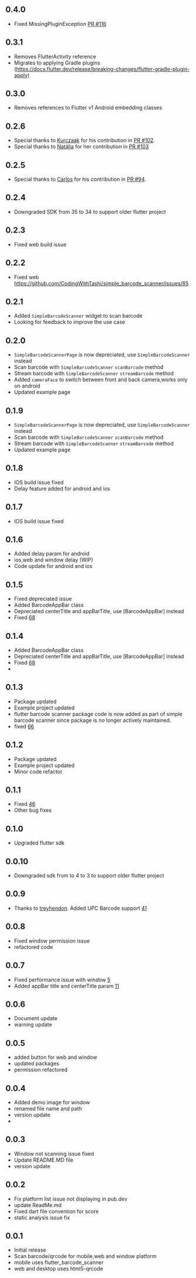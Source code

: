 ## 0.4.0
* Fixed MissingPluginException [PR #116](https://github.com/CodingWithTashi/simple_barcode_scanner/pull/116)

## 0.3.1
* Removes FlutterActivity reference
* Migrates to applying Gradle plugins (https://docs.flutter.dev/release/breaking-changes/flutter-gradle-plugin-apply)
## 0.3.0
* Removes references to Flutter v1 Android embedding classes
## 0.2.6
* Special thanks to [Kurczaak](https://github.com/Kurczaak) for his contribution in [PR #102](https://github.com/CodingWithTashi/simple_barcode_scanner/pull/102).
* Special thanks to [Natália](https://github.com/nataliafurtado) for her contribution in [PR #103](https://github.com/CodingWithTashi/simple_barcode_scanner/pull/103)
## 0.2.5
* Special thanks to [Carlos](https://github.com/carlosfiori) for his contribution in [PR #94](https://github.com/CodingWithTashi/simple_barcode_scanner/pull/94).
## 0.2.4
* Downgraded SDK from 35 to 34 to support older flutter project
## 0.2.3
* Fixed web build issue
## 0.2.2
* Fixed web https://github.com/CodingWithTashi/simple_barcode_scanner/issues/85
## 0.2.1
* Added `SimpleBarcodeScanner` widget to scan barcode
* Looking for feedback to improve the use case

## 0.2.0
* `SimpleBarcodeScannerPage` is now depreciated, use `SimpleBarcodeScanner` instead
* Scan barcode with `SimpleBarcodeScanner` `scanBarcode` method
* Stream barcode with `SimpleBarcodeScanner` `streamBarcode` method
* Added `cameraFace` to switch between front and back camera,works only on android 
* Updated example page

## 0.1.9
* `SimpleBarcodeScannerPage` is now depreciated, use `SimpleBarcodeScanner` instead
* Scan barcode with `SimpleBarcodeScanner` `scanBarcode` method
* Stream barcode with `SimpleBarcodeScanner` `streamBarcode` method
* Updated example page

## 0.1.8
* IOS build issue fixed
* Delay feature added for android and ios

## 0.1.7
* IOS build issue fixed

## 0.1.6
* Added delay param for android
* ios,web and window delay (WIP)
* Code update for android and ios

## 0.1.5
* Fixed depreciated issue
* Added BarcodeAppBar class
* Depreciated centerTitle and appBarTitle, use [BarcodeAppBar] instead
* Fixed [68](https://github.com/CodingWithTashi/simple_barcode_scanner/issues/68)

## 0.1.4
* Added BarcodeAppBar class
* Depreciated centerTitle and appBarTitle, use [BarcodeAppBar] instead
* Fixed [68](https://github.com/CodingWithTashi/simple_barcode_scanner/issues/68)
*
## 0.1.3
* Package updated
* Example project updated
* flutter barcode scanner package code is now added as part of simple barcode scanner since package is no longer actively maintained.
* fixed [66](https://github.com/CodingWithTashi/simple_barcode_scanner/issues/66)

## 0.1.2
* Package updated
* Example project updated
* Minor code refactor

## 0.1.1
* Fixed [46](https://github.com/CodingWithTashi/simple_barcode_scanner/issues/46)
* Other bug fixes

## 0.1.0
* Upgraded flutter sdk

## 0.0.10
* Downgraded sdk from to 4 to 3 to support older flutter project

## 0.0.9
* Thanks to [treyhendon](https://github.com/treyhendon). Added UPC Barcode support [41](https://github.com/CodingWithTashi/simple_barcode_scanner/issues/41)

## 0.0.8
* Fixed window permission issue
* refactored code

## 0.0.7
* Fixed performance issue with window [5](https://github.com/CodingWithTashi/simple_barcode_scanner/issues/5)
* Added appBar title and centerTitle param [11](https://github.com/CodingWithTashi/simple_barcode_scanner/issues/11)

## 0.0.6
* Document update
* warning update

## 0.0.5
* added button for web and window
* updated packages
* permission refactored



## 0.0.4
* Added demo image for window
* renamed file name and path
* version update
*
## 0.0.3
* Window not scanning issue fixed
* Update README.MD file
* version update

## 0.0.2

* Fix platform list issue not displaying in pub.dev
* update ReadMe.md
* Fixed dart file convention for score
* static analysis issue fix


## 0.0.1

* Initial release
* Scan barcode/qrcode for mobile,web and window platform
* mobile uses flutter_barcode_scanner
* web and desktop uses html5-qrcode



















